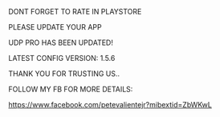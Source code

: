DONT FORGET TO RATE IN PLAYSTORE

PLEASE UPDATE YOUR APP

UDP PRO HAS BEEN UPDATED!

LATEST CONFIG VERSION: 1.5.6

THANK YOU FOR TRUSTING US..

FOLLOW MY FB FOR MORE DETAILS:

https://www.facebook.com/petevalientejr?mibextid=ZbWKwL

